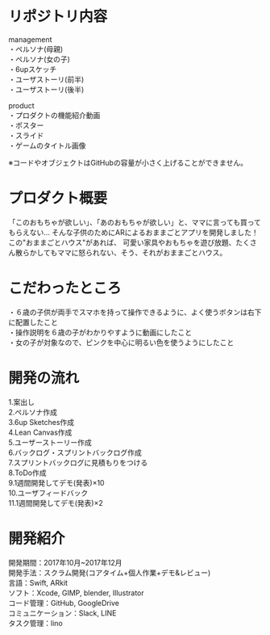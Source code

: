 # リポジトリ内容  
management  
・ペルソナ(母親)  
・ペルソナ(女の子)  
・6upスケッチ  
・ユーザストーリ(前半)  
・ユーザストーリ(後半)  

product  
・プロダクトの機能紹介動画  
・ポスター  
・スライド  
・ゲームのタイトル画像  


※コードやオブジェクトはGitHubの容量が小さく上げることができません。

# プロダクト概要
「このおもちゃが欲しい」、「あのおもちゃが欲しい」と、ママに言っても買ってもらえない...
そんな子供のためにARによるおままごとアプリを開発しました！この"おままごとハウス"があれば、
可愛い家具やおもちゃを遊び放題、たくさん散らかしてもママに怒られない、そう、それがおままごとハウス。   

# こだわったところ  
・６歳の子供が両手でスマホを持って操作できるように、よく使うボタンは右下に配置したこと  
・操作説明を６歳の子がわかりやすように動画にしたこと  
・女の子が対象なので、ピンクを中心に明るい色を使うようにしたこと  

# 開発の流れ  
1.案出し  
2.ペルソナ作成  
3.6up Sketches作成  
4.Lean Canvas作成  
5.ユーザーストーリー作成  
6.バックログ・スプリントバックログ作成  
7.スプリントバックログに見積もりをつける  
8.ToDo作成  
9.1週間開発してデモ(発表)×10  
10.ユーザフィードバック  
11.1週間開発してデモ(発表)×2  

# 開発紹介  
開発期間：2017年10月~2017年12月  
開発手法：スクラム開発(コアタイム+個人作業+デモ&レビュー)  
言語：Swift, ARkit  
ソフト：Xcode, GIMP, blender, Illustrator  
コード管理：GitHub, GoogleDrive  
コミュニケーション：Slack, LINE  
タスク管理：lino 